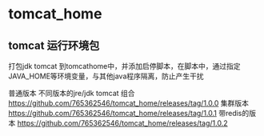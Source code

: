 # tomcat_home

## tomcat 运行环境包

打包jdk tomcat 到tomcathome中，并添加启停脚本，在脚本中，通过指定JAVA_HOME等环境变量，与其他java程序隔离，防止产生干扰


普通版本 不同版本的jre/jdk tomcat 组合 https://github.com/765362546/tomcat_home/releases/tag/1.0.0
集群版本  https://github.com/765362546/tomcat_home/releases/tag/1.0.1
带redis的版本 https://github.com/765362546/tomcat_home/releases/tag/1.0.2
